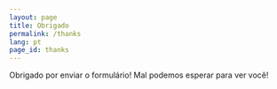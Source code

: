 ```yaml
---
layout: page
title: Obrigado
permalink: /thanks
lang: pt
page_id: thanks
---
```


Obrigado por enviar o formulário! Mal podemos esperar para ver você!

